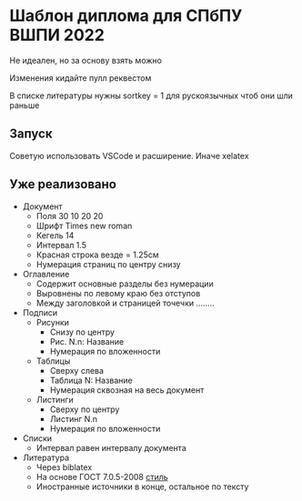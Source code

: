 # Шаблон диплома для СПбПУ ВШПИ 2022

Не идеален, но за основу взять можно

Изменения кидайте пулл реквестом

В списке литературы нужны sortkey = 1 для рускоязычных чтоб они шли раньше 


## Запуск 
Советую использовать VSCode и расширение. Иначе xelatex

## Уже реализовано 
* Документ
  * Поля 30 10 20 20
  * Шрифт Times new roman
  * Кегель 14
  * Интервал 1.5
  * Красная строка везде = 1.25см
  * Нумерация страниц по центру снизу
* Оглавление
  * Содержит основные разделы без нумерации
  * Выровнены по левому краю без отступов
  * Между заголовкой и страницей точечки ........
* Подписи
  * Рисунки  
    * Снизу по центру
    * Рис. N.n: Название
    * Нумерация по вложенности
  * Таблицы
    * Сверху слева
    * Таблица N: Название 
    * Нумерация сквозная на весь документ
  * Листинги
    * Сверху по центру 
    * Листинг N.n
    * Нумерация по вложенности
* Списки
  * Интервал равен интервалу документа
* Литература
  * Через biblatex 
  * На основе ГОСТ 7.0.5-2008 [стиль](https://github.com/odomanov/biblatex-gost/)
  * Иностранные источники в конце, остальное по тексту
